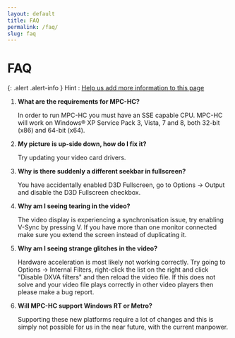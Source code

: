 ```yaml
---
layout: default
title: FAQ
permalink: /faq/
slug: faq
---
```


FAQ
===

{: .alert .alert-info }
Hint
: [Help us add more information to this page](https://github.com/mpc-hc/mpc-hc.org)

1. **What are the requirements for MPC-HC?**

    In order to run MPC-HC you must have an SSE capable CPU. MPC-HC will work on
    Windows® XP Service Pack 3, Vista, 7 and 8, both 32-bit (x86) and 64-bit (x64).

2. **My picture is up-side down, how do I fix it?**

    Try updating your video card drivers.

3. **Why is there suddenly a different seekbar in fullscreen?**

    You have accidentally enabled D3D Fullscreen, go to Options -> Output
    and disable the D3D Fullscreen checkbox.

4. **Why am I seeing tearing in the video?**

    The video display is experiencing a synchronisation issue, try enabling V-Sync by pressing V.
    If you have more than one monitor connected make sure you extend the screen instead of duplicating it.

5. **Why am I seeing strange glitches in the video?**

    Hardware acceleration is most likely not working correctly.
    Try going to Options -> Internal Filters, right-click the list on the right
    and click "Disable DXVA filters" and then reload the video file.
    If this does not solve and your video file plays correctly in other
    video players then please make a bug report.

6. **Will MPC-HC support Windows RT or Metro?**

    Supporting these new platforms require a lot of changes and this is simply
    not possible for us in the near future, with the current manpower.
